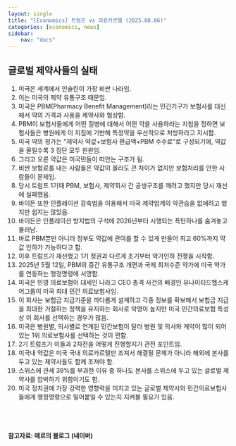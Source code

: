 ```yaml
---
layout: single
title: "[Economics] 트럼프 vs 의료카르텔 (2025.08.06)"
categories: [economics, news]
sidebar:
    nav: "docs"
---
```


## 글로벌 제약사들의 실태
1. 미국은 세계에서 인슐린이 가장 비싼 나라임.
1. 이는 미국의 제약 유통구조 때문임.
1. 미국은 PBM(Pharmacy Benefit Management)라는 민간기구가 보험사를 대신해서 약의 가격과 사용을 제약사와 협상함.
1. PBM이 보험사들에게 어떤 질병에 대해서 어떤 약을 사용하라는 지침을 정하면 보험사들은 병원에게 이 지침에 기반해 특정약을 우선적으로 처방하라고 지시함.
1. 미국 약의 정가는 "제약사 약값+보험사 환급액+PBM 수수료"로 구성되기에, 약값을 올릴수록 3 집단 모두 윈윈임.
1. 그리고 오른 약값은 미국민들이 떠안는 구조가 됨.
1. 비싼 보험료를 내는 사람들은 약값이 올라도 큰 차이가 없지만 보험처리를 안한 사람들이 문제임.
1. 당시 트럼프 1기때 PBM, 보험사, 제약회사 간 공생구조를 깨려고 했지만 당시 재선에 실패했음.
1. 바이든 또한 인플레이션 감축법을 이용해서 미국 제약업계의 악관습을 없애려고 했지만 쉽지는 않았음.
1. 바이든은 인플레이션 방지법의 구석에 2026년부터 시행되는 폭탄하나를 숨겨놓고 물러남.
1. 바로 PBM뿐만 아니라 정부도 약값에 관여를 할 수 있게 만들어 최고 60%까지 약값 인하가 가능하다고 함.
1. 이후 트럼프가 재선했고 1기 정권과 다르게 초기부터 약가인하 전쟁을 시작함.
1. 2025년 5월 12일, PBM의 중간 유통구조 개편과 국제 최저수준 약가에 미국 약가를 연동하는 행정명령에 서명함.
1. 미국은 민영 의료보험이 대세인 나라고 CEO 총격 사건의 배경인 유나이티드헬스케어그룹이 미국 최대 민간 의료보험사임.
1. 이 회사는 보험금 지급기준을 까다롭게 설계하고 각종 정보를 확보해서 보험금 지급을 최대한 거절하는 정책을 유지하는 회사로 악명이 높지만 미국 민간의료보험 특성상 이 회사를 선택하는 경우가 많음.
1. 미국은 병원별, 의사별로 연계된 민간보험이 달라 병원 및 의사와 계약이 많이 되어있는 1위 의료보험사를 선택하는 것이 편함.
1. 2기 트럼프가 이들과 2차전을 어떻게 진행할지가 관전 포인트임.
1. 미국내 약값은 미국 국내 의료카르텔만 조져서 해결될 문제가 아니라 해외에 본사를 두고 있는 제약사들도 함께 조져야 함.
1. 스위스에 관세 39%를 부과한 이유 중 하나도 본사를 스위스에 두고 있는 글로벌 제약사를 압박하기 위함이기도 함.
1. 미국 정치권에 가장 강력한 영향력을 미치고 있는 글로벌 제약사와 민간의료보험사들에게 행정명령으로 밀어붙일 수 있는지 지켜볼 필요가 있음.


<br/>
<br/>

#### 참고자료: 메르의 블로그 (네이버)